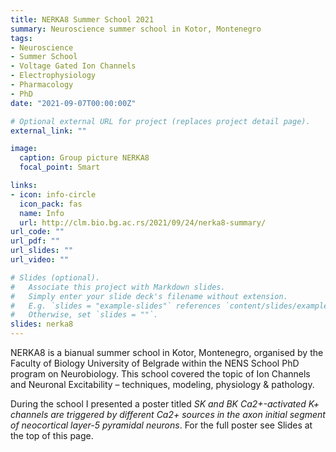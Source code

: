 ```yaml
---
title: NERKA8 Summer School 2021
summary: Neuroscience summer school in Kotor, Montenegro
tags:
- Neuroscience
- Summer School
- Voltage Gated Ion Channels
- Electrophysiology
- Pharmacology
- PhD
date: "2021-09-07T00:00:00Z"

# Optional external URL for project (replaces project detail page).
external_link: ""

image:
  caption: Group picture NERKA8
  focal_point: Smart

links:
- icon: info-circle
  icon_pack: fas
  name: Info
  url: http://clm.bio.bg.ac.rs/2021/09/24/nerka8-summary/
url_code: ""
url_pdf: ""
url_slides: ""
url_video: ""

# Slides (optional).
#   Associate this project with Markdown slides.
#   Simply enter your slide deck's filename without extension.
#   E.g. `slides = "example-slides"` references `content/slides/example-slides.md`.
#   Otherwise, set `slides = ""`.
slides: nerka8
---
```


NERKA8 is a bianual summer school in Kotor, Montenegro, organised by the Faculty of Biology University of Belgrade within the NENS School PhD program on Neurobiology. This school covered the topic of Ion Channels and Neuronal Excitability – techniques, modeling, physiology & pathology.

During the school I presented a poster titled *SK and BK Ca2+-activated K+ channels are triggered by different Ca2+ sources in the axon initial segment of neocortical layer-5 pyramidal neurons*. For the full poster see Slides at the top of this page. 

